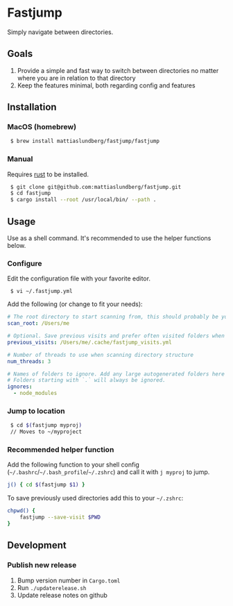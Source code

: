# Fastjump

Simply navigate between directories.

## Goals

 1. Provide a simple and fast way to switch between directories no matter where you are in relation to that directory
 2. Keep the features minimal, both regarding config and features
 
## Installation

### MacOS (homebrew)

```zsh
 $ brew install mattiaslundberg/fastjump/fastjump
```

### Manual

Requires [rust](https://www.rust-lang.org) to be installed.

```zsh
 $ git clone git@github.com:mattiaslundberg/fastjump.git
 $ cd fastjump
 $ cargo install --root /usr/local/bin/ --path .
```
 
## Usage

Use as a shell command. It's recommended to use the helper functions below.

### Configure

Edit the configuration file with your favorite editor.
```
 $ vi ~/.fastjump.yml
```

Add the following (or change to fit your needs):
```yaml
# The root directory to start scanning from, this should probably be your home directory
scan_root: /Users/me

# Optional. Save previous visits and prefer often visited folders when switching
previous_visits: /Users/me/.cache/fastjump_visits.yml

# Number of threads to use when scanning directory structure
num_threads: 3

# Names of folders to ignore. Add any large autogenerated folders here
# Folders starting with `.` will always be ignored.
ignores:
  - node_modules
```

### Jump to location

```zsh
 $ cd $(fastjump myproj)
 // Moves to ~/myproject 
```

### Recommended helper function
Add the following function to your shell config (`~/.bashrc`/`~/.bash_profile`/`~/.zshrc`) and call it with `j myproj` to jump.

```zsh
j() { cd $(fastjump $1) }
```

To save previously used directories add this to your `~/.zshrc`:
```zsh
chpwd() {
    fastjump --save-visit $PWD
}
```

## Development

### Publish new release
 
 1. Bump version number in `Cargo.toml`
 2. Run `./updaterelease.sh`
 3. Update release notes on github
